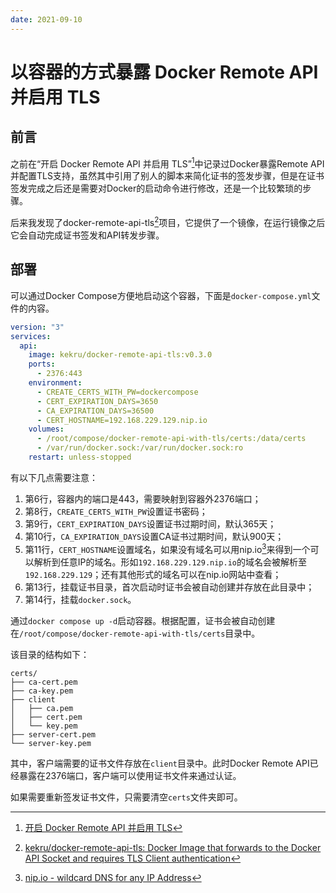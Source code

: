 ```yaml
---
date: 2021-09-10
---
```


# 以容器的方式暴露 Docker Remote API 并启用 TLS

## 前言

之前在“开启 Docker Remote API 并启用 TLS”[^1]中记录过Docker暴露Remote API并配置TLS支持，虽然其中引用了别人的脚本来简化证书的签发步骤，但是在证书签发完成之后还是需要对Docker的启动命令进行修改，还是一个比较繁琐的步骤。

后来我发现了docker-remote-api-tls[^2]项目，它提供了一个镜像，在运行镜像之后它会自动完成证书签发和API转发步骤。

## 部署

可以通过Docker Compose方便地启动这个容器，下面是`docker-compose.yml`文件的内容。

```yaml
version: "3"
services:
  api:
    image: kekru/docker-remote-api-tls:v0.3.0
    ports:
      - 2376:443
    environment:
      - CREATE_CERTS_WITH_PW=dockercompose
      - CERT_EXPIRATION_DAYS=3650
      - CA_EXPIRATION_DAYS=36500
      - CERT_HOSTNAME=192.168.229.129.nip.io
    volumes:
      - /root/compose/docker-remote-api-with-tls/certs:/data/certs
      - /var/run/docker.sock:/var/run/docker.sock:ro
    restart: unless-stopped
```

有以下几点需要注意：

1. 第6行，容器内的端口是443，需要映射到容器外2376端口；
2. 第8行，`CREATE_CERTS_WITH_PW`设置证书密码；
3. 第9行，`CERT_EXPIRATION_DAYS`设置证书过期时间，默认365天；
4. 第10行，`CA_EXPIRATION_DAYS`设置CA证书过期时间，默认900天；
5. 第11行，`CERT_HOSTNAME`设置域名，如果没有域名可以用nip.io[^3]来得到一个可以解析到任意IP的域名。形如`192.168.229.129.nip.io`的域名会被解析至`192.168.229.129`；还有其他形式的域名可以在nip.io网站中查看；
6. 第13行，挂载证书目录，首次启动时证书会被自动创建并存放在此目录中；
7. 第14行，挂载`docker.sock`。

通过`docker compose up -d`启动容器。根据配置，证书会被自动创建在`/root/compose/docker-remote-api-with-tls/certs`目录中。

该目录的结构如下：

```
certs/
├── ca-cert.pem
├── ca-key.pem
├── client
│   ├── ca.pem
│   ├── cert.pem
│   └── key.pem
├── server-cert.pem
└── server-key.pem
```

其中，客户端需要的证书文件存放在`client`目录中。此时Docker Remote API已经暴露在2376端口，客户端可以使用证书文件来通过认证。

如果需要重新签发证书文件，只需要清空`certs`文件夹即可。

[^1]: [开启 Docker Remote API 并启用 TLS](./enable-docker-remote-api-with-tls-protection.md)
[^2]: [kekru/docker-remote-api-tls: Docker Image that forwards to the Docker API Socket and requires TLS Client authentication](https://github.com/kekru/docker-remote-api-tls)
[^3]: [nip.io - wildcard DNS for any IP Address](https://nip.io/)



